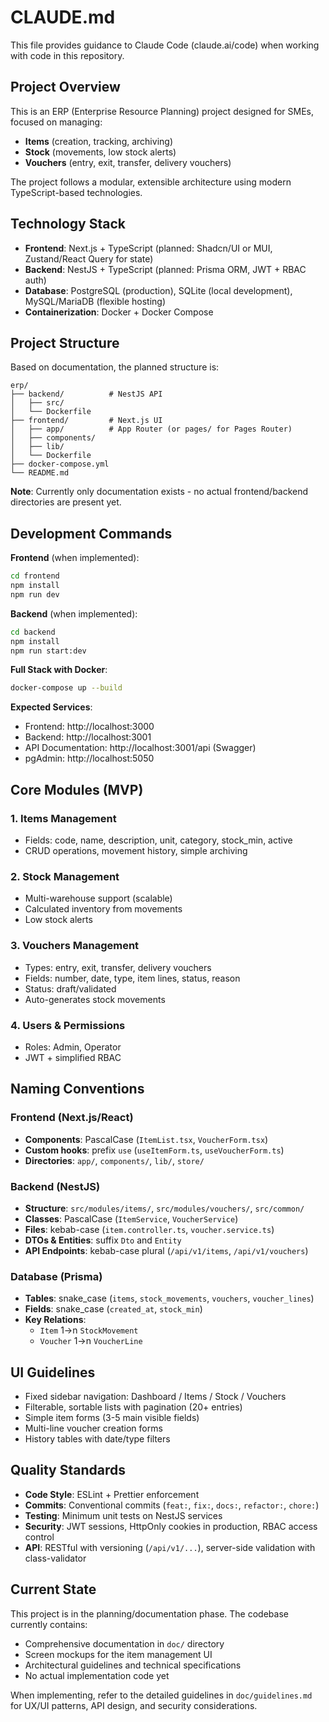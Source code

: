 # CLAUDE.md

This file provides guidance to Claude Code (claude.ai/code) when working with code in this repository.

## Project Overview

This is an ERP (Enterprise Resource Planning) project designed for SMEs, focused on managing:
- **Items** (creation, tracking, archiving)
- **Stock** (movements, low stock alerts)  
- **Vouchers** (entry, exit, transfer, delivery vouchers)

The project follows a modular, extensible architecture using modern TypeScript-based technologies.

## Technology Stack

- **Frontend**: Next.js + TypeScript (planned: Shadcn/UI or MUI, Zustand/React Query for state)
- **Backend**: NestJS + TypeScript (planned: Prisma ORM, JWT + RBAC auth)
- **Database**: PostgreSQL (production), SQLite (local development), MySQL/MariaDB (flexible hosting)
- **Containerization**: Docker + Docker Compose

## Project Structure

Based on documentation, the planned structure is:
```
erp/
├── backend/          # NestJS API
│   ├── src/
│   └── Dockerfile
├── frontend/         # Next.js UI
│   ├── app/          # App Router (or pages/ for Pages Router)
│   ├── components/
│   ├── lib/
│   └── Dockerfile
├── docker-compose.yml
└── README.md
```

**Note**: Currently only documentation exists - no actual frontend/backend directories are present yet.

## Development Commands

**Frontend** (when implemented):
```bash
cd frontend
npm install
npm run dev
```

**Backend** (when implemented):
```bash
cd backend
npm install
npm run start:dev
```

**Full Stack with Docker**:
```bash
docker-compose up --build
```

**Expected Services**:
- Frontend: http://localhost:3000
- Backend: http://localhost:3001  
- API Documentation: http://localhost:3001/api (Swagger)
- pgAdmin: http://localhost:5050

## Core Modules (MVP)

### 1. Items Management
- Fields: code, name, description, unit, category, stock_min, active
- CRUD operations, movement history, simple archiving

### 2. Stock Management  
- Multi-warehouse support (scalable)
- Calculated inventory from movements
- Low stock alerts

### 3. Vouchers Management
- Types: entry, exit, transfer, delivery vouchers
- Fields: number, date, type, item lines, status, reason
- Status: draft/validated
- Auto-generates stock movements

### 4. Users & Permissions
- Roles: Admin, Operator
- JWT + simplified RBAC

## Naming Conventions

### Frontend (Next.js/React)
- **Components**: PascalCase (`ItemList.tsx`, `VoucherForm.tsx`)
- **Custom hooks**: prefix `use` (`useItemForm.ts`, `useVoucherForm.ts`)
- **Directories**: `app/`, `components/`, `lib/`, `store/`

### Backend (NestJS)
- **Structure**: `src/modules/items/`, `src/modules/vouchers/`, `src/common/`
- **Classes**: PascalCase (`ItemService`, `VoucherService`)
- **Files**: kebab-case (`item.controller.ts`, `voucher.service.ts`)
- **DTOs & Entities**: suffix `Dto` and `Entity`
- **API Endpoints**: kebab-case plural (`/api/v1/items`, `/api/v1/vouchers`)

### Database (Prisma)
- **Tables**: snake_case (`items`, `stock_movements`, `vouchers`, `voucher_lines`)
- **Fields**: snake_case (`created_at`, `stock_min`)
- **Key Relations**:
  - `Item` 1→n `StockMovement`
  - `Voucher` 1→n `VoucherLine`

## UI Guidelines

- Fixed sidebar navigation: Dashboard / Items / Stock / Vouchers
- Filterable, sortable lists with pagination (20+ entries)
- Simple item forms (3-5 main visible fields)
- Multi-line voucher creation forms
- History tables with date/type filters

## Quality Standards

- **Code Style**: ESLint + Prettier enforcement
- **Commits**: Conventional commits (`feat:`, `fix:`, `docs:`, `refactor:`, `chore:`)
- **Testing**: Minimum unit tests on NestJS services
- **Security**: JWT sessions, HttpOnly cookies in production, RBAC access control
- **API**: RESTful with versioning (`/api/v1/...`), server-side validation with class-validator

## Current State

This project is in the planning/documentation phase. The codebase currently contains:
- Comprehensive documentation in `doc/` directory
- Screen mockups for the item management UI
- Architectural guidelines and technical specifications
- No actual implementation code yet

When implementing, refer to the detailed guidelines in `doc/guidelines.md` for UX/UI patterns, API design, and security considerations.